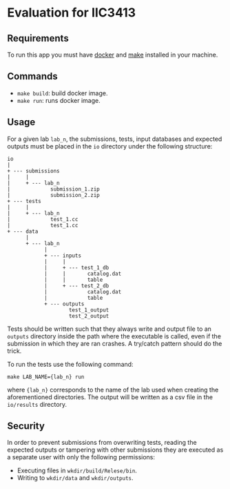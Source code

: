 # Evaluation for IIC3413

## Requirements

To run this app you must have [docker](https://docs.docker.com/engine/install/)
and [make](https://linux.die.net/man/1/make) installed in your machine.

## Commands

- `make build`: build docker image.
- `make run`: runs docker image.

## Usage

For a given lab `lab_n`, the submissions, tests, input databases and expected
outputs must be placed in the `io` directory under the following structure:

```
io
|
+ --- submissions
|     |
|     + --- lab_n
|             submission_1.zip
|             submission_2.zip
+ --- tests
|     |
|     + --- lab_n
|             test_1.cc
|             test_1.cc
+ --- data
      |
      + --- lab_n
            |
            + --- inputs
            |     |
            |     + --- test_1_db
            |     |       catalog.dat
            |     |       table
            |     + --- test_2_db
            |             catalog.dat
            |             table
            + --- outputs
                    test_1_output
                    test_2_output
```

Tests should be written such that they always write and output file to an
`outputs` directory inside the path where the executable is called, even if the
submission in which they are ran crashes. A try/catch pattern should do the
trick.

To run the tests use the following command:

```
make LAB_NAME={lab_n} run
```

where `{lab_n}` corresponds to the name of the lab used when creating the
aforementioned directories. The output will be written as a csv file in the
`io/results` directory.

## Security

In order to prevent submissions from overwriting tests, reading the expected
outputs or tampering with other submissions they are executed as a separate
user with only the following permissions:

- Executing files in `wkdir/build/Relese/bin`.
- Writing to `wkdir/data` and `wkdir/outputs`.
